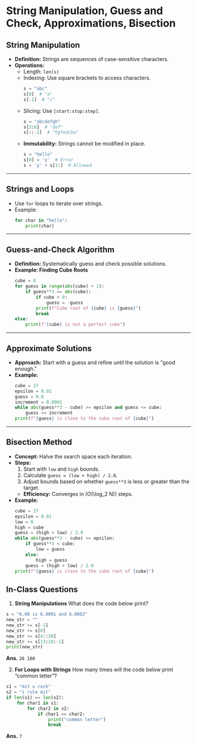 # String Manipulation, Guess and Check, Approximations, Bisection

## String Manipulation
- **Definition:** Strings are sequences of case-sensitive characters.
- **Operations:**
  - Length: `len(s)`
  - Indexing: Use square brackets to access characters.
    ```python
    s = "abc"
    s[0]  # "a"
    s[-1]  # "c"
    ```
  - Slicing: Use `[start:stop:step]`.
    ```python
    s = "abcdefgh"
    s[3:6]  # "def"
    s[::-1]  # "hgfedcba"
    ```
  - **Immutability:** Strings cannot be modified in place.
    ```python
    s = "hello"
    s[0] = 'y'  # Error
    s = 'y' + s[1:]  # Allowed
    ```

---

## Strings and Loops
- Use `for` loops to iterate over strings.
- Example:
  ```python
  for char in "hello":
      print(char)
  ```

---

## Guess-and-Check Algorithm
- **Definition:** Systematically guess and check possible solutions.
- **Example: Finding Cube Roots**
  ```python
  cube = 8
  for guess in range(abs(cube) + 1):
      if guess**3 == abs(cube):
          if cube < 0:
              guess = -guess
          print(f"Cube root of {cube} is {guess}")
          break
  else:
      print(f"{cube} is not a perfect cube")
  ```

---

## Approximate Solutions
- **Approach:** Start with a guess and refine until the solution is "good enough."
- **Example:**
  ```python
  cube = 27
  epsilon = 0.01
  guess = 0.0
  increment = 0.0001
  while abs(guess**3 - cube) >= epsilon and guess <= cube:
      guess += increment
  print(f"{guess} is close to the cube root of {cube}")
  ```

---

## Bisection Method
- **Concept:** Halve the search space each iteration.
- **Steps:**
  1. Start with `low` and `high` bounds.
  2. Calculate `guess = (low + high) / 2.0`.
  3. Adjust bounds based on whether `guess**3` is less or greater than the target.
  - **Efficiency:** Converges in \(O(\log_2 N)\) steps.
- **Example:**
  ```python
  cube = 27
  epsilon = 0.01
  low = 0
  high = cube
  guess = (high + low) / 2.0
  while abs(guess**3 - cube) >= epsilon:
      if guess**3 < cube:
          low = guess
      else:
          high = guess
      guess = (high + low) / 2.0
  print(f"{guess} is close to the cube root of {cube}")
  ```

## In-Class Questions
1. **String Manipulations** What does the code below print?
```python
s = "6.00 is 6.0001 and 6.0002"
new_str = ""
new_str += s[-1]
new_str += s[0]
new_str += s[4::30] 
new_str += s[13:10:-1]
print(new_str)
```
**Ans.** `26 100`

2. **For Loops with Strings** How many times will the code below print “common letter”?
```python
s1 = "mit u rock"
s2 = "i rule mit"
if len(s1) == len(s2):
    for char1 in s1:
        for char2 in s2:
            if char1 == char2:
                print("common letter")
                break
```
**Ans.** `7`